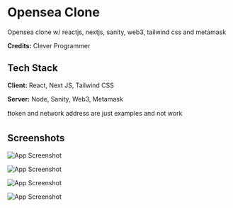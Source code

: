
# Opensea Clone

Opensea clone w/ reactjs, nextjs, sanity, web3, tailwind css and metamask

**Credits:** Clever Programmer


## Tech Stack

**Client:** React, Next JS, Tailwind CSS

**Server:** Node, Sanity, Web3, Metamask

❗token and network address are just examples and not work


## Screenshots

![App Screenshot](https://i.postimg.cc/SNHp0QTv/2022-03-29-16-26-28.png)

![App Screenshot](https://i.postimg.cc/L6gVwpq3/2022-03-28-08-41-46.png)

![App Screenshot](https://i.postimg.cc/sg470B1y/2022-03-29-10-08-16.png)

![App Screenshot](https://i.postimg.cc/RCTxWN5c/2022-04-03-13-59-58.png)
